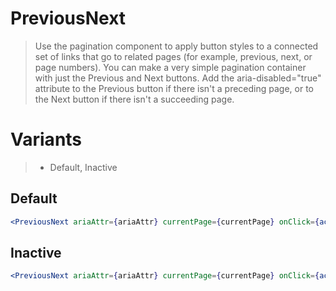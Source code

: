 # PreviousNext

> Use the pagination component to apply button styles to a connected set of links that go to related pages (for example, previous, next, or page numbers).
> You can make a very simple pagination container with just the Previous and Next buttons. Add the aria-disabled="true" attribute to the Previous button if there isn't a preceding page, or to the Next button if there isn't a succeeding page.

# Variants

> - Default, Inactive

## Default

```jsx
<PreviousNext ariaAttr={ariaAttr} currentPage={currentPage} onClick={action('onClick')} />
```

## Inactive

```jsx
<PreviousNext ariaAttr={ariaAttr} currentPage={currentPage} onClick={action('onClick')} state={previousNextState.inactive} />
```
